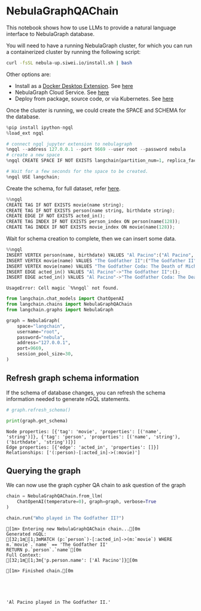 # NebulaGraphQAChain

This notebook shows how to use LLMs to provide a natural language interface to NebulaGraph database.

You will need to have a running NebulaGraph cluster, for which you can run a containerized cluster by running the following script:

```bash
curl -fsSL nebula-up.siwei.io/install.sh | bash
```

Other options are:
- Install as a [Docker Desktop Extension](https://www.docker.com/blog/distributed-cloud-native-graph-database-nebulagraph-docker-extension/). See [here](https://docs.nebula-graph.io/3.5.0/2.quick-start/1.quick-start-workflow/)
- NebulaGraph Cloud Service. See [here](https://www.nebula-graph.io/cloud)
- Deploy from package, source code, or via Kubernetes. See [here](https://docs.nebula-graph.io/)

Once the cluster is running, we could create the SPACE and SCHEMA for the database.


```python
%pip install ipython-ngql
%load_ext ngql

# connect ngql jupyter extension to nebulagraph
%ngql --address 127.0.0.1 --port 9669 --user root --password nebula
# create a new space
%ngql CREATE SPACE IF NOT EXISTS langchain(partition_num=1, replica_factor=1, vid_type=fixed_string(128));
```


```python
# Wait for a few seconds for the space to be created.
%ngql USE langchain;
```

Create the schema, for full dataset, refer [here](https://www.siwei.io/en/nebulagraph-etl-dbt/).


```python
%%ngql
CREATE TAG IF NOT EXISTS movie(name string);
CREATE TAG IF NOT EXISTS person(name string, birthdate string);
CREATE EDGE IF NOT EXISTS acted_in();
CREATE TAG INDEX IF NOT EXISTS person_index ON person(name(128));
CREATE TAG INDEX IF NOT EXISTS movie_index ON movie(name(128));
```

Wait for schema creation to complete, then we can insert some data.


```python
%%ngql
INSERT VERTEX person(name, birthdate) VALUES "Al Pacino":("Al Pacino", "1940-04-25");
INSERT VERTEX movie(name) VALUES "The Godfather II":("The Godfather II");
INSERT VERTEX movie(name) VALUES "The Godfather Coda: The Death of Michael Corleone":("The Godfather Coda: The Death of Michael Corleone");
INSERT EDGE acted_in() VALUES "Al Pacino"->"The Godfather II":();
INSERT EDGE acted_in() VALUES "Al Pacino"->"The Godfather Coda: The Death of Michael Corleone":();
```

    UsageError: Cell magic `%%ngql` not found.
    


```python
from langchain.chat_models import ChatOpenAI
from langchain.chains import NebulaGraphQAChain
from langchain.graphs import NebulaGraph
```


```python
graph = NebulaGraph(
    space="langchain",
    username="root",
    password="nebula",
    address="127.0.0.1",
    port=9669,
    session_pool_size=30,
)
```

## Refresh graph schema information

If the schema of database changes, you can refresh the schema information needed to generate nGQL statements.


```python
# graph.refresh_schema()
```


```python
print(graph.get_schema)
```

    Node properties: [{'tag': 'movie', 'properties': [('name', 'string')]}, {'tag': 'person', 'properties': [('name', 'string'), ('birthdate', 'string')]}]
    Edge properties: [{'edge': 'acted_in', 'properties': []}]
    Relationships: ['(:person)-[:acted_in]->(:movie)']
    
    

## Querying the graph

We can now use the graph cypher QA chain to ask question of the graph


```python
chain = NebulaGraphQAChain.from_llm(
    ChatOpenAI(temperature=0), graph=graph, verbose=True
)
```


```python
chain.run("Who played in The Godfather II?")
```

    
    
    [1m> Entering new NebulaGraphQAChain chain...[0m
    Generated nGQL:
    [32;1m[1;3mMATCH (p:`person`)-[:acted_in]->(m:`movie`) WHERE m.`movie`.`name` == 'The Godfather II'
    RETURN p.`person`.`name`[0m
    Full Context:
    [32;1m[1;3m{'p.person.name': ['Al Pacino']}[0m
    
    [1m> Finished chain.[0m
    




    'Al Pacino played in The Godfather II.'


